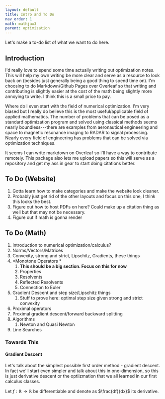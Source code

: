 ```yaml
---
layout: default
title: Intro and To Do
nav_order: 1
math: mathjax3
parent: optimization
---
```


Let's make a to-do list of what we want to do here.

## Introduction
I'd really love to spend some time actually writing out optimization notes. This will help my own writing be more clear and serve as a resource to look back on (besides just generally being a good thing to spend time on). I'm choosing to do Markdown/Github Pages over Overleaf so that writing and contributing is slightly easier at the cost of the math being slightly more annoying to write. I think this is a small price to pay.

Where do I even start with the field of numerical optimization. I'm very biased but I really do believe this is the most useful/applicable field of applied mathematics. The number of problems that can be posed as a standard optimization program and solved using classical methods seems nearly boundless---there are examples from aeronautical engineering and space to magnetic resonance imaging to RADAR to signal processing. Nearly every field of engineering has problems that can be solved via optimization techniques.

It seems I can write markdown on Overleaf so I'll have a way to contribute remotely. This package also lets me upload papers so this will serve as a repository and get my ass in gear to start doing citations better.

## To Do (Website)
 1. Gotta learn how to make categories and make the website look cleaner.
 1. Probably just get rid of the other layouts and focus on this one, I think this looks the best.
 1. Figure out how to host PDFs on here? Could make up a citation thing as well but that may not be necessary.
 1. Figure out if math is gonna render

## To Do (Math)
 1. Introduction to numerical optimization/calculus?
 1. Norms/Vectors/Matrices
 1. Convexity, strong and strict, Lipschitz, Gradients, these things
 1. *Monotone Operators * 
	 1. __This should be a big section. Focus on this for now__
	 1. Properties
	 1. Resolvents
	 1. Reflected Resolvents
	 1. Connection to Euler
 1. Gradient Descent and step size/Lipschitz things
	 1. Stuff to prove here: optimal step size given strong and strict convexity
 1. Proximal operators
 1. Proximal gradient descent/forward backward splitting
 1. Algorithms
	 1. Newton and Quasi Newton
 1. Line Searches

### Towards This
#### Gradient Descent
Let's talk about the simplest possible first order method - gradient descent. In fact we'll start even simpler and talk about this in one-dimension, so this is just derivative descent or the optiizmation that we all learned in our first calculus classes.

Let $f : \mathbb{R} \to \mathbb{R}$ be differentiable and denote as $\frac{df}{dx}$ its derivative.